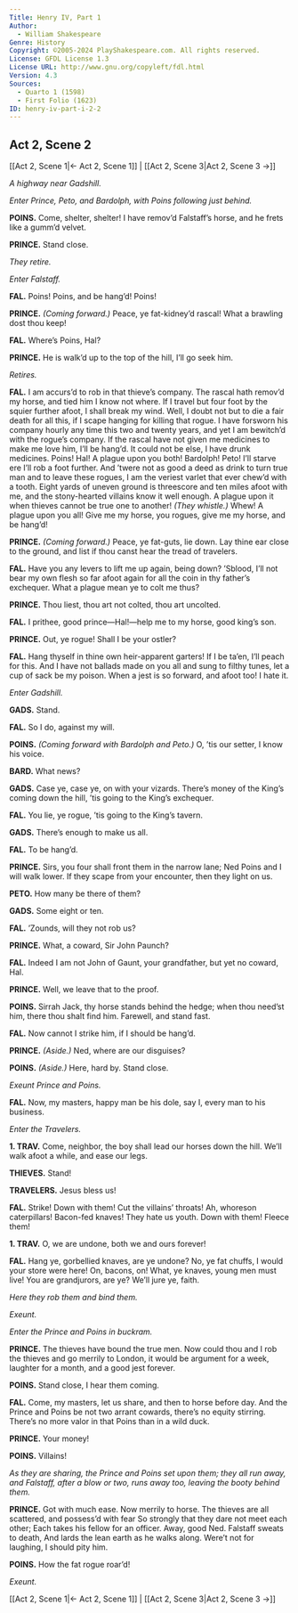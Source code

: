 ```yaml
---
Title: Henry IV, Part 1
Author: 
  - William Shakespeare
Genre: History
Copyright: ©2005-2024 PlayShakespeare.com. All rights reserved.
License: GFDL License 1.3
License URL: http://www.gnu.org/copyleft/fdl.html
Version: 4.3
Sources:
  - Quarto 1 (1598)
  - First Folio (1623)
ID: henry-iv-part-i-2-2
---
```


## Act 2, Scene 2
[[Act 2, Scene 1|← Act 2, Scene 1]] | [[Act 2, Scene 3|Act 2, Scene 3 →]]

*A highway near Gadshill.*

*Enter Prince, Peto, and Bardolph, with Poins following just behind.*

**POINS.**
Come, shelter, shelter! I have remov’d Falstaff’s horse, and he frets like a gumm’d velvet.

**PRINCE.**
Stand close.

*They retire.*

*Enter Falstaff.*

**FAL.**
Poins! Poins, and be hang’d! Poins!

**PRINCE.**
*(Coming forward.)*
Peace, ye fat-kidney’d rascal! What a brawling dost thou keep!

**FAL.**
Where’s Poins, Hal?

**PRINCE.**
He is walk’d up to the top of the hill, I’ll go seek him.

*Retires.*

**FAL.**
I am accurs’d to rob in that thieve’s company. The rascal hath remov’d my horse, and tied him I know not where. If I travel but four foot by the squier further afoot, I shall break my wind. Well, I doubt not but to die a fair death for all this, if I scape hanging for killing that rogue. I have forsworn his company hourly any time this two and twenty years, and yet I am bewitch’d with the rogue’s company. If the rascal have not given me medicines to make me love him, I’ll be hang’d. It could not be else, I have drunk medicines. Poins! Hal! A plague upon you both! Bardolph! Peto! I’ll starve ere I’ll rob a foot further. And ’twere not as good a deed as drink to turn true man and to leave these rogues, I am the veriest varlet that ever chew’d with a tooth. Eight yards of uneven ground is threescore and ten miles afoot with me, and the stony-hearted villains know it well enough. A plague upon it when thieves cannot be true one to another!
*(They whistle.)*
Whew! A plague upon you all! Give me my horse, you rogues, give me my horse, and be hang’d!

**PRINCE.**
*(Coming forward.)*
Peace, ye fat-guts, lie down. Lay thine ear close to the ground, and list if thou canst hear the tread of travelers.

**FAL.**
Have you any levers to lift me up again, being down? ’Sblood, I’ll not bear my own flesh so far afoot again for all the coin in thy father’s exchequer. What a plague mean ye to colt me thus?

**PRINCE.**
Thou liest, thou art not colted, thou art uncolted.

**FAL.**
I prithee, good prince—Hal!—help me to my horse, good king’s son.

**PRINCE.**
Out, ye rogue! Shall I be your ostler?

**FAL.**
Hang thyself in thine own heir-apparent garters! If I be ta’en, I’ll peach for this. And I have not ballads made on you all and sung to filthy tunes, let a cup of sack be my poison. When a jest is so forward, and afoot too! I hate it.

*Enter Gadshill.*

**GADS.**
Stand.

**FAL.**
So I do, against my will.

**POINS.**
*(Coming forward with Bardolph and Peto.)*
O, ’tis our setter, I know his voice.

**BARD.**
What news?

**GADS.**
Case ye, case ye, on with your vizards. There’s money of the King’s coming down the hill, ’tis going to the King’s exchequer.

**FAL.**
You lie, ye rogue, ’tis going to the King’s tavern.

**GADS.**
There’s enough to make us all.

**FAL.**
To be hang’d.

**PRINCE.**
Sirs, you four shall front them in the narrow lane; Ned Poins and I will walk lower. If they scape from your encounter, then they light on us.

**PETO.**
How many be there of them?

**GADS.**
Some eight or ten.

**FAL.**
’Zounds, will they not rob us?

**PRINCE.**
What, a coward, Sir John Paunch?

**FAL.**
Indeed I am not John of Gaunt, your grandfather, but yet no coward, Hal.

**PRINCE.**
Well, we leave that to the proof.

**POINS.**
Sirrah Jack, thy horse stands behind the hedge; when thou need’st him, there thou shalt find him. Farewell, and stand fast.

**FAL.**
Now cannot I strike him, if I should be hang’d.

**PRINCE.**
*(Aside.)*
Ned, where are our disguises?

**POINS.**
*(Aside.)*
Here, hard by. Stand close.

*Exeunt Prince and Poins.*

**FAL.**
Now, my masters, happy man be his dole, say I, every man to his business.

*Enter the Travelers.*

**1. TRAV.**
Come, neighbor, the boy shall lead our horses down the hill. We’ll walk afoot a while, and ease our legs.

**THIEVES.**
Stand!

**TRAVELERS.**
Jesus bless us!

**FAL.**
Strike! Down with them! Cut the villains’ throats! Ah, whoreson caterpillars! Bacon-fed knaves! They hate us youth. Down with them! Fleece them!

**1. TRAV.**
O, we are undone, both we and ours forever!

**FAL.**
Hang ye, gorbellied knaves, are ye undone? No, ye fat chuffs, I would your store were here! On, bacons, on! What, ye knaves, young men must live! You are grandjurors, are ye? We’ll jure ye, faith.

*Here they rob them and bind them.*

*Exeunt.*

*Enter the Prince and Poins in buckram.*

**PRINCE.**
The thieves have bound the true men. Now could thou and I rob the thieves and go merrily to London, it would be argument for a week, laughter for a month, and a good jest forever.

**POINS.**
Stand close, I hear them coming.

**FAL.**
Come, my masters, let us share, and then to horse before day. And the Prince and Poins be not two arrant cowards, there’s no equity stirring.
There’s no more valor in that Poins than in a wild duck.

**PRINCE.**
Your money!

**POINS.**
Villains!

*As they are sharing, the Prince and Poins set upon them; they all run away, and Falstaff, after a blow or two, runs away too, leaving the booty behind them.*

**PRINCE.**
Got with much ease. Now merrily to horse.
The thieves are all scattered, and possess’d with fear
So strongly that they dare not meet each other;
Each takes his fellow for an officer.
Away, good Ned. Falstaff sweats to death,
And lards the lean earth as he walks along.
Were’t not for laughing, I should pity him.

**POINS.**
How the fat rogue roar’d!

*Exeunt.*

[[Act 2, Scene 1|← Act 2, Scene 1]] | [[Act 2, Scene 3|Act 2, Scene 3 →]]